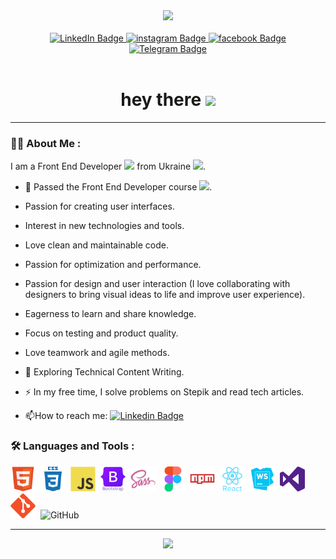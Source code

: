 <div align="center">
  <div id="header">
    <img src="https://media.giphy.com/media/m6pvmOSXuTEPaKFWBz/giphy.gif" width="150"/>
  </div><br>
  <div id="badges">
    <a href="https://www.linkedin.com/in/mykola-kozlenkov-41b221207/">
      <img src="https://img.shields.io/badge/LinkedIn-blue?style=for-the-badge&logo=linkedin&logoColor=white" alt="LinkedIn Badge"/>
    </a>
    <a href="https://www.instagram.com/nikolaikozlenkov/?igshid=ZmZhODViOGI%3D">
      <img src="https://img.shields.io/badge/instagram-red?style=for-the-badge&logo=instagram&logoColor=white" alt="instagram Badge"/>
    </a>
    <a href="https://www.facebook.com/profile.php?id=100017453857069&mibextid=ZbWKwL">
      <img src="https://img.shields.io/badge/facebook-blue?style=for-the-badge&logo=facebook&logoColor=white" alt="facebook Badge"/>
    </a>
     <a href="https://t.me/Nikolas82NG">
      <img src="https://img.shields.io/badge/Telegram-white?style=for-the-badge&logo=Telegram&logoColor=blue" alt="Telegram Badge"/>
    </a>
  </div>
  <img src="https://komarev.com/ghpvc/?username=your-github-username&style=flat-square&color=blue" alt=""/>
  <h1>
    hey there
    <img src="https://media.giphy.com/media/hvRJCLFzcasrR4ia7z/giphy.gif" width="30px"/>
  </h1>
</div>

---

### :man_technologist: About Me :
I am a Front End Developer <img src="https://media.giphy.com/media/WUlplcMpOCEmTGBtBW/giphy.gif" width="60"> from Ukraine <img src="https://media.giphy.com/media/GVdqiRZjAcYumSkCbT/giphy.gif" width="40">.
- :telescope: Passed the Front End Developer course <img src="https://edu.cbsystematics.com/assets/img/site/cbs-logo-white.svg" width="100">.
- Passion for creating user interfaces.
- Interest in new technologies and tools.
- Love clean and maintainable code.
- Passion for optimization and performance.
- Passion for design and user interaction (I love collaborating with designers to bring visual ideas to life and improve user experience).
- Eagerness to learn and share knowledge.
- Focus on testing and product quality.
- Love teamwork and agile methods.
- :seedling: Exploring Technical Content Writing.

- :zap: In my free time, I solve problems on Stepik and read tech articles.

- :mailbox:How to reach me: [![Linkedin Badge](https://img.shields.io/badge/-Linkedin-blue?style=flat&logo=Linkedin&logoColor=white)](https://www.linkedin.com/in/mykola-kozlenkov-41b221207/)

### :hammer_and_wrench: Languages and Tools :
<div>
  <img src="https://github.com/devicons/devicon/blob/master/icons/html5/html5-original.svg" title="HTML5" alt="HTML" width="40" height="40"/>&nbsp;
  <img src="https://github.com/devicons/devicon/blob/master/icons/css3/css3-plain-wordmark.svg"  title="CSS3" alt="CSS" width="40" height="40"/>&nbsp;
  <img src="https://github.com/devicons/devicon/blob/master/icons/javascript/javascript-original.svg" title="JavaScript" alt="JavaScript" width="40" height="40"/>&nbsp;
  <img src="https://github.com/devicons/devicon/blob/master/icons/bootstrap/bootstrap-original-wordmark.svg" title="Bootstrap" alt="Bootstrap" width="40" height="40"/>&nbsp;
  <img src="https://github.com/devicons/devicon/blob/master/icons/sass/sass-original.svg" title="Sass" alt="Sass" width="40" height="40"/>&nbsp;
  <img src="https://github.com/devicons/devicon/blob/master/icons/figma/figma-original.svg" title="Figma" alt="Figma" width="40" height="40"/>&nbsp;
  <img src="https://github.com/devicons/devicon/blob/master/icons/npm/npm-original-wordmark.svg" title="npm" alt="npm" width="40" height="40"/>&nbsp;
  <img src="https://github.com/devicons/devicon/blob/master/icons/react/react-original-wordmark.svg" title="React" alt="React" width="40" height="40"/>&nbsp;
  <img src="https://github.com/devicons/devicon/blob/master/icons/webstorm/webstorm-plain.svg" title="WStorm" alt="WStorm" width="40" height="40"/>&nbsp;
  <img src="https://github.com/devicons/devicon/blob/master/icons/visualstudio/visualstudio-plain.svg" title="WSC"  alt="WSC" width="40" height="40"/>&nbsp;
  <img src="https://github.com/devicons/devicon/blob/master/icons/git/git-original.svg" title="Git" **alt="Git" width="40" height="40"/>&nbsp;
  <img src="https://media.giphy.com/media/du3J3cXyzhj75IOgvA/giphy.gif" title="GitHub" alt="GitHub" width="40" height="40"/>&nbsp;
</div>

---


<div align="center">
  <img src="https://media.giphy.com/media/BmmfETghGOPrW/giphy.gif" height="280"/>
</div>
